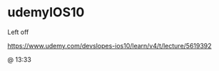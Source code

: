 # udemyIOS10

Left off

https://www.udemy.com/devslopes-ios10/learn/v4/t/lecture/5619392

@ 13:33









